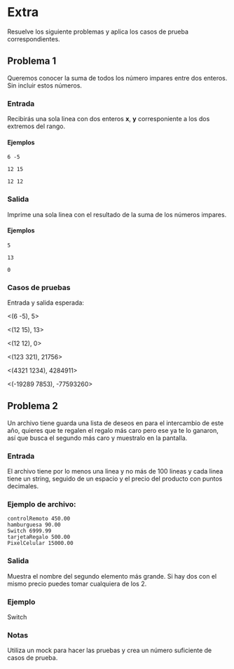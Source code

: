 # Extra
Resuelve los siguiente problemas y aplica los casos de prueba correspondientes.

## Problema 1
Queremos conocer la suma de todos los número impares entre dos enteros. Sin incluir estos números.

### Entrada
Recibirás una sola linea con dos enteros **x**, **y** corresponiente a los dos extremos del rango.
#### Ejemplos
`
6 -5
`

`
12 15
`

`
12 12
`
### Salida
Imprime una sola linea con el resultado de la suma de los números impares.

#### Ejemplos

`
5
`

`
13
`

`
0
`

### Casos de pruebas
Entrada y salida esperada:

<(6 -5), 5>

<(12 15), 13>

<(12 12), 0>

<(123 321), 21756>

<(4321 1234), 4284911>

<(-19289 7853), -77593260>

## Problema 2
Un archivo tiene guarda una lista de deseos en para el intercambio de este año, quieres que te regalen el regalo más caro pero ese ya te lo ganaron, así que busca el segundo más caro y muestralo en la pantalla.


### Entrada
El archivo tiene por lo menos una linea y no más de 100 lineas y cada linea tiene un string, seguido de un espacio y el precio del producto con puntos decimales.

### Ejemplo de archivo:

```
controlRemoto 450.00
hamburguesa 90.00
Switch 6999.99
tarjetaRegalo 500.00
PixelCelular 15000.00
```

### Salida
Muestra el nombre del segundo elemento más grande. Si hay dos con el mismo precio puedes tomar cualquiera de los 2.

### Ejemplo
Switch

### Notas
Utiliza un mock para hacer las pruebas y crea un número suficiente de casos de prueba.